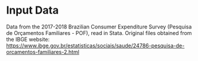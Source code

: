 # Input Data 
Data from the 2017-2018 Brazilian Consumer Expenditure Survey (Pesquisa de Orçamentos Familiares - POF), read in Stata. Original files obtained from the IBGE website: https://www.ibge.gov.br/estatisticas/sociais/saude/24786-pesquisa-de-orcamentos-familiares-2.html
